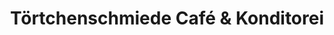 ---
title: "Törtchenschmiede Café & Konditorei"
url: /froendenberg-ruhr/toertchenschmiede-cafe-und-konditorei/
shop: Konditorei
---